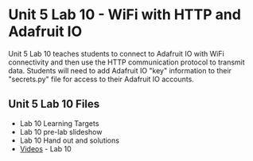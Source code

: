 # Unit 5 Lab 10 - WiFi with HTTP and Adafruit IO

Unit 5 Lab 10 teaches students to connect to Adafruit IO with WiFi connectivity and then use the 
HTTP communication protocol to transmit data. Students will need to add Adafruit IO "key" 
information to their "secrets.py" file for access to their Adafruit IO accounts.

## Unit 5 Lab 10 Files

* Lab 10 Learning Targets
* Lab 10 pre-lab slideshow
* Lab 10 Hand out and solutions
* [Videos](./Videos5L10.md) - Lab 10